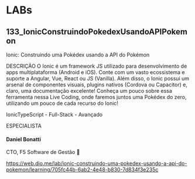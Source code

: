# LABs

## 133_IonicConstruindoPokedexUsandoAPIPokemon
Ionic: Construindo uma Pokédex usando a API do Pokémon

DESCRIÇÃO
O Ionic é um framework JS utilizado para desenvolvimento de apps multiplataforma (Android e iOS). Conte com um vasto ecossistema e suporte a Angular, Vue, React ou JS (Vanilla). Além disso, o Ionic possui um arsenal de componentes visuais, plugins nativos (Cordova ou Capacitor) e, claro, uma documentação excelente! Conheça um pouco sobre essa ferramenta nessa Live Coding, onde faremos juntos uma Pokédex do zero, utilizando um pouco de cada recurso do Ionic!

IonicTypeScript - Full-Stack - Avançado

ESPECIALISTA
#### Daniel Bonatti
CTO, F5 Software de Gestão



https://web.dio.me/lab/ionic-construindo-uma-pokedex-usando-a-api-do-pokemon/learning/705fc44b-6ab2-4e48-b830-7d834f3e235c
